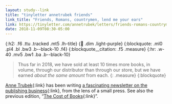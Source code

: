 ```yaml
---
layout: study--link
title: "tinyletter annetrubek friends"
link_title: "Friends, Romans, countrymen, lend me your ears"
link: https://tinyletter.com/annetrubek/letters/friends-romans-countrymen-lend-me-your-ears-2
date: 2018-11-09T08:30-05:00
---
```


{:h2: .f6 .ttu .tracked .mt5 .lh-title}
{:link: .dim .light-purple}
{:blockquote: .ml0 .pl4 .bl .bw3 .b--black-10 .f4}
{:blockquote__citation: .f5 .measure}
{:hr: .w-40 .mv5 .bw1 .ba .b--black-10}

> Thus far in 2018, we have sold at least 10 times more books, in volume, through our distributor than through our store, but we have earned _about the same amount_ from each. 
> {: .measure}
{:blockquote}

[Anne Trubek](https://twitter.com/atrubek){:link} has been writing [a fascinating newsletter on the publishing business](https://tinyletter.com/annetrubek/archive){:link}, from the lens of a small press.
See also the previous edition, “[The Cost of Books](https://tinyletter.com/annetrubek/letters/the-cost-of-books){:link}”.
